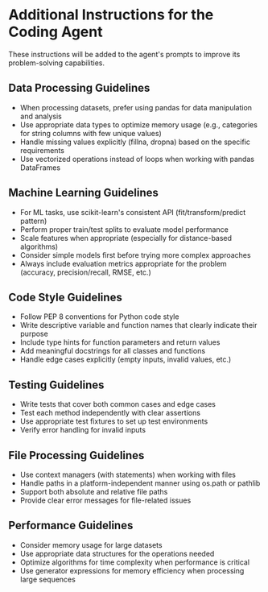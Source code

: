 # Additional Instructions for the Coding Agent

These instructions will be added to the agent's prompts to improve its problem-solving capabilities.

## Data Processing Guidelines

- When processing datasets, prefer using pandas for data manipulation and analysis
- Use appropriate data types to optimize memory usage (e.g., categories for string columns with few unique values)
- Handle missing values explicitly (fillna, dropna) based on the specific requirements
- Use vectorized operations instead of loops when working with pandas DataFrames

## Machine Learning Guidelines

- For ML tasks, use scikit-learn's consistent API (fit/transform/predict pattern)
- Perform proper train/test splits to evaluate model performance
- Scale features when appropriate (especially for distance-based algorithms)
- Consider simple models first before trying more complex approaches
- Always include evaluation metrics appropriate for the problem (accuracy, precision/recall, RMSE, etc.)

## Code Style Guidelines

- Follow PEP 8 conventions for Python code style
- Write descriptive variable and function names that clearly indicate their purpose
- Include type hints for function parameters and return values
- Add meaningful docstrings for all classes and functions
- Handle edge cases explicitly (empty inputs, invalid values, etc.)

## Testing Guidelines

- Write tests that cover both common cases and edge cases
- Test each method independently with clear assertions
- Use appropriate test fixtures to set up test environments
- Verify error handling for invalid inputs

## File Processing Guidelines

- Use context managers (with statements) when working with files
- Handle paths in a platform-independent manner using os.path or pathlib
- Support both absolute and relative file paths
- Provide clear error messages for file-related issues

## Performance Guidelines

- Consider memory usage for large datasets
- Use appropriate data structures for the operations needed
- Optimize algorithms for time complexity when performance is critical
- Use generator expressions for memory efficiency when processing large sequences
